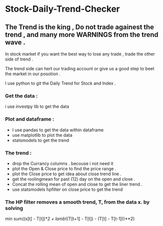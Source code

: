 # Stock-Daily-Trend-Checker

## The Trend is the king ,  Do not trade againest the trend , and many more WARNINGS from the trend wave .

In stock market if you want the best way to lose any trade , trade the other side of trend .

The trend side can hert our trading account or give us a good step to beet the market in our posotion .

I use python to git the Daily Trend for Stock and Index .

### Get the data :

i use investpy lib to get the data 

### Plot and dataframe :
- I use pandas to get the data within dataframe
- use matplotlib to plot the data 
- statsmodels to get the trend 

### The trend :
- drop the Currancy columns . becouse i not need it 
- plot the Open & Close price to find the price range .
- plot the Close price to get idea about close trend line .
- get the roolingmean for past (12) day on the open and close .
- Concat the rolling mean of open and close to get the liner trend .
- use statsmodels hpfilter on close price  to get the trend 

### The HP filter removes a smooth trend, T, from the data x. by solving

min sum((x[t] - T[t])**2 + lamb*((T[t+1] - T[t]) - (T[t] - T[t-1]))**2)


